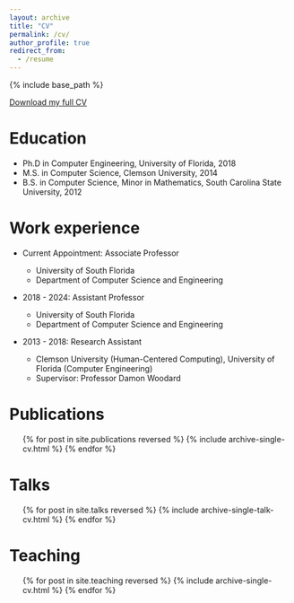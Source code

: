 ```yaml
---
layout: archive
title: "CV"
permalink: /cv/
author_profile: true
redirect_from:
  - /resume
---
```


{% include base_path %}

[Download my full CV](https://tempestt-neal.github.io/home/files/Neal_CV.pdf)

Education
======
* Ph.D in Computer Engineering, University of Florida, 2018 
* M.S. in Computer Science, Clemson University, 2014
* B.S. in Computer Science, Minor in Mathematics, South Carolina State University, 2012

Work experience
======
* Current Appointment: Associate Professor
  * University of South Florida
  * Department of Computer Science and Engineering
 
* 2018 - 2024: Assistant Professor
  * University of South Florida
  * Department of Computer Science and Engineering

* 2013 - 2018: Research Assistant
  * Clemson University (Human-Centered Computing), University of Florida (Computer Engineering)
  * Supervisor: Professor Damon Woodard

Publications
======
  <ul>{% for post in site.publications reversed %}
    {% include archive-single-cv.html %}
  {% endfor %}</ul>
  
Talks
======
  <ul>{% for post in site.talks reversed %}
    {% include archive-single-talk-cv.html  %}
  {% endfor %}</ul>
  
Teaching
======
  <ul>{% for post in site.teaching reversed %}
    {% include archive-single-cv.html %}
  {% endfor %}</ul>
